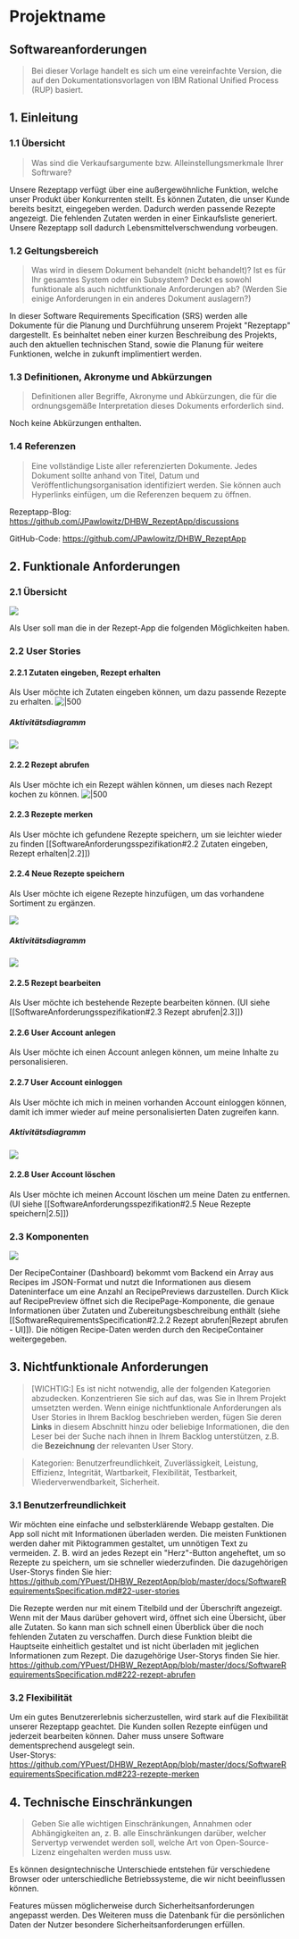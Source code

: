 # Projektname
## Softwareanforderungen
> Bei dieser Vorlage handelt es sich um eine vereinfachte Version, die auf den Dokumentationsvorlagen von IBM Rational Unified Process (RUP) basiert.

## 1. Einleitung

### 1.1 Übersicht
> Was sind die Verkaufsargumente bzw. Alleinstellungsmerkmale Ihrer Softrware?

Unsere Rezeptapp verfügt über eine außergewöhnliche Funktion, welche unser Produkt über Konkurrenten stellt. Es können Zutaten, die unser Kunde bereits besitzt, eingegeben werden. Dadurch werden passende Rezepte angezeigt. Die fehlenden Zutaten werden in einer Einkaufsliste generiert.
Unsere Rezeptapp soll dadurch Lebensmittelverschwendung vorbeugen.

### 1.2 Geltungsbereich
> Was wird in diesem Dokument behandelt (nicht behandelt)? Ist es für Ihr gesamtes System oder ein Subsystem? Deckt es sowohl funktionale als auch nichtfunktionale Anforderungen ab? (Werden Sie einige Anforderungen in ein anderes Dokument auslagern?)

In dieser Software Requirements Specification (SRS) werden alle Dokumente für die Planung und Durchführung unserem Projekt "Rezeptapp" dargestellt. Es beinhaltet neben einer kurzen Beschreibung des Projekts, auch den aktuellen technischen Stand, sowie die Planung für weitere Funktionen, welche in zukunft implimentiert werden.
### 1.3 Definitionen, Akronyme und Abkürzungen
> Definitionen aller Begriffe, Akronyme und Abkürzungen, die für die ordnungsgemäße Interpretation dieses Dokuments erforderlich sind.

Noch keine Abkürzungen enthalten.
### 1.4 Referenzen
> Eine vollständige Liste aller referenzierten Dokumente. Jedes Dokument sollte anhand von Titel, Datum und Veröffentlichungsorganisation identifiziert werden. Sie können auch Hyperlinks einfügen, um die Referenzen bequem zu öffnen.

Rezeptapp-Blog:
https://github.com/JPawlowitz/DHBW_RezeptApp/discussions

GitHub-Code:
https://github.com/JPawlowitz/DHBW_RezeptApp
## 2. Funktionale Anforderungen
### 2.1 Übersicht

![](https://i.imgur.com/9tnwiQa.png)

Als User soll man die in der Rezept-App die folgenden Möglichkeiten haben.
### 2.2 User Stories
#### 2.2.1 Zutaten eingeben, Rezept erhalten
Als User möchte ich Zutaten eingeben können, um dazu passende Rezepte zu erhalten.
![|500](https://i.imgur.com/xoskyLv.png)

##### Aktivitätsdiagramm
![](https://i.imgur.com/BVaqaON.png)

#### 2.2.2 Rezept abrufen
Als User möchte ich ein Rezept wählen können, um dieses nach Rezept kochen zu können.
![|500](https://i.imgur.com/QiVUwjL.png)

#### 2.2.3 Rezepte merken
Als User möchte ich gefundene Rezepte speichern, um sie leichter wieder zu finden [[SoftwareAnforderungsspezifikation#2.2 Zutaten eingeben, Rezept erhalten|2.2]])

#### 2.2.4 Neue Rezepte speichern
Als User möchte ich eigene Rezepte hinzufügen, um das vorhandene Sortiment zu ergänzen.

![](https://i.imgur.com/veVPDn8.png)
##### Aktivitätsdiagramm
![](https://i.imgur.com/5MLmKK0.png)

#### 2.2.5 Rezept bearbeiten
Als User möchte ich bestehende Rezepte bearbeiten können. (UI siehe [[SoftwareAnforderungsspezifikation#2.3 Rezept abrufen|2.3]])
#### 2.2.6 User Account anlegen
Als User möchte ich einen Account anlegen können, um meine Inhalte zu personalisieren.
#### 2.2.7 User Account einloggen
Als User möchte ich mich in meinen vorhanden Account einloggen können, damit ich immer wieder auf meine personalisierten Daten zugreifen kann.
##### Aktivitätsdiagramm
![](https://i.imgur.com/i3XOuT8.png)

#### 2.2.8 User Account löschen
Als User möchte ich meinen Account löschen um meine Daten zu entfernen. (UI siehe [[SoftwareAnforderungsspezifikation#2.5 Neue Rezepte speichern|2.5]])
### 2.3 Komponenten
![](https://i.imgur.com/rAv9hPc.png)

Der RecipeContainer (Dashboard) bekommt vom Backend ein Array aus Recipes im JSON-Format und nutzt die Informationen aus diesem Dateninterface um eine Anzahl an RecipePreviews darzustellen. Durch Klick auf RecipePreview öffnet sich die RecipePage-Komponente, die genaue Informationen über Zutaten und Zubereitungsbeschreibung enthält (siehe [[SoftwareRequirementsSpecification#2.2.2 Rezept abrufen|Rezept abrufen - UI]]). Die nötigen Recipe-Daten werden durch den RecipeContainer weitergegeben.
## 3. Nichtfunktionale Anforderungen

> [WICHTIG:]
> Es ist nicht notwendig, alle der folgenden Kategorien abzudecken. Konzentrieren Sie sich auf das, was Sie in Ihrem Projekt umsetzten werden.
> Wenn einige nichtfunktionale Anforderungen als User Stories in Ihrem Backlog beschrieben werden, fügen Sie deren **Links** in diesem Abschnitt hinzu oder beliebige Informationen, die den Leser bei der Suche nach ihnen in Ihrem Backlog unterstützen, z.B. die **Bezeichnung** der relevanten User Story.

> Kategorien: Benutzerfreundlichkeit, Zuverlässigkeit, Leistung, Effizienz, Integrität, Wartbarkeit, Flexibilität, Testbarkeit, Wiederverwendbarkeit, Sicherheit.

### 3.1 Benutzerfreundlichkeit 

Wir möchten eine einfache und selbsterklärende Webapp gestalten. Die App soll nicht mit Informationen überladen werden. Die meisten Funktionen werden daher mit Piktogrammen gestaltet, um unnötigen Text zu vermeiden. Z. B. wird an jedes Rezept ein "Herz"-Button angeheftet, um so Rezepte zu speichern, um sie schneller wiederzufinden.
Die dazugehörigen User-Storys finden Sie hier:
https://github.com/YPuest/DHBW_RezeptApp/blob/master/docs/SoftwareRequirementsSpecification.md#22-user-stories

Die Rezepte werden nur mit einem Titelbild und der Überschrift angezeigt. Wenn mit der Maus darüber gehovert wird, öffnet sich eine Übersicht, über alle Zutaten. So kann man sich schnell einen Überblick über die noch fehlenden Zutaten zu verschaffen. Durch diese Funktion bleibt die Hauptseite einheitlich gestaltet und ist nicht überladen mit jeglichen Informationen zum Rezept. 
Die dazugehörige User-Storys finden Sie hier.
https://github.com/YPuest/DHBW_RezeptApp/blob/master/docs/SoftwareRequirementsSpecification.md#222-rezept-abrufen

### 3.2 Flexibilität

Um ein gutes Benutzererlebnis sicherzustellen, wird stark auf die Flexibilität unserer Rezeptapp geachtet. Die Kunden sollen Rezepte einfügen und jederzeit bearbeiten können. Daher muss unsere Software dementsprechend ausgelegt sein.  
User-Storys: https://github.com/YPuest/DHBW_RezeptApp/blob/master/docs/SoftwareRequirementsSpecification.md#223-rezepte-merken
## 4. Technische Einschränkungen
> Geben Sie alle wichtigen Einschränkungen, Annahmen oder Abhängigkeiten an, z. B. alle Einschränkungen darüber, welcher Servertyp verwendet werden soll, welche Art von Open-Source-Lizenz eingehalten werden muss usw.

Es können designtechnische Unterschiede entstehen für verschiedene Browser oder unterschiedliche Betriebssysteme, die wir nicht beeinflussen können.

Features müssen möglicherweise durch Sicherheitsanforderungen angepasst werden. Des Weiteren muss die Datenbank für die persönlichen Daten der Nutzer besondere Sicherheitsanforderungen erfüllen.

